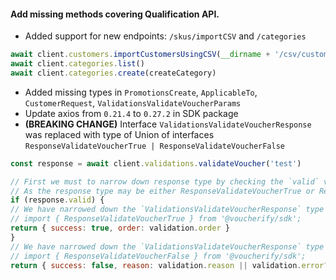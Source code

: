 [//]: # (This is an example of changeset)

#### Add missing methods covering Qualification API.
  - Added support for new endpoints: `/skus/importCSV` and `/categories`
```js
await client.customers.importCustomersUsingCSV(__dirname + '/csv/customers.csv')
await client.categories.list()
await client.categories.create(createCategory)
```
  - Added missing types in `PromotionsCreate`, `ApplicableTo`, `CustomerRequest`, `ValidationsValidateVoucherParams`
  - Update axios from `0.21.4` to `0.27.2` in SDK package
  - **(BREAKING CHANGE)** Interface `ValidationsValidateVoucherResponse` was replaced with type of Union of interfaces `ResponseValidateVoucherTrue | ResponseValidateVoucherFalse`
```js
const response = await client.validations.validateVoucher('test')

// First we must to narrow down response type by checking the `valid` value
// As the response type may be either ResponseValidateVoucherTrue or ResponseValidateVoucherFalse
if (response.valid) {
// We have narrowed down the `ValidationsValidateVoucherResponse` type to `ResponseValidateVoucherTrue` so now we can access attributes specific for this type like `order`
// import { ResponseValidateVoucherTrue } from '@voucherify/sdk';
return { success: true, order: validation.order }
}
// We have narrowed down the `ValidationsValidateVoucherResponse` type to `ResponseValidateVoucherFalse` so now we can access attributes specific for this type like `reason` or `error`
// import { ResponseValidateVoucherFalse } from '@voucherify/sdk';
return { success: false, reason: validation.reason || validation.error?.message || 'Unknown error' }
```
